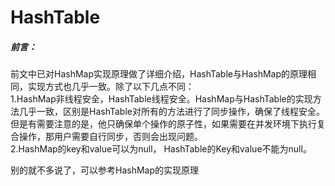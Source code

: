 # HashTable

##### 前言：
前文中已对HashMap实现原理做了详细介绍，HashTable与HashMap的原理相同，实现方式也几乎一致。除了以下几点不同：  
1.HashMap非线程安全，HashTable线程安全。HashMap与HashTable的实现方法几乎一致，区别是HashTable对所有的方法进行了同步操作，确保了线程安全。但是有需要注意的是，他只确保单个操作的原子性，如果需要在并发环境下执行复合操作，那用户需要自行同步，否则会出现问题。  
2.HashMap的key和value可以为null， HashTable的Key和value不能为null。  

别的就不多说了，可以参考HashMap的实现原理
